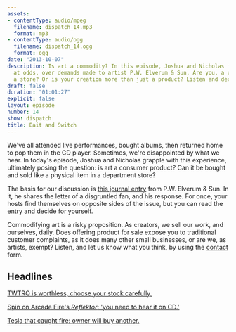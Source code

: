 ```yaml
---
assets:
- contentType: audio/mpeg
  filename: dispatch_14.mp3
  format: mp3
- contentType: audio/ogg
  filename: dispatch_14.ogg
  format: ogg
date: "2013-10-07"
description: Is art a commodity? In this episode, Joshua and Nicholas find themselves
  at odds, over demands made to artist P.W. Elverum & Sun. Are you, a creator, merely
  a store? Or is your creation more than just a product? Listen and decide for yourself.
draft: false
duration: "01:01:27"
explicit: false
layout: episode
number: 14
show: dispatch
title: Bait and Switch
---
```

We've all attended live performances, bought albums, then returned home to pop them in the CD player. Sometimes, we're disappointed by what we hear. In today's episode, Joshua and Nicholas grapple with this experience, ultimately posing the question: is art a consumer product? Can it be bought and sold like a physical item in a department store?

The basis for our discussion is [this journal entry](http://pwelverumandsun.tumblr.com/post/60972469293/customer-complaint) from P.W. Elverum & Sun. In it, he shares the letter of a disgruntled fan, and his response. For once, your hosts find themselves on opposite sides of the issue, but you can read the entry and decide for yourself.

Commodifying art is a risky proposition. As creators, we sell our work, and ourselves, daily. Does offering product for sale expose you to traditional customer complaints, as it does many other small businesses, or are we, as artists, exempt? Listen, and let us know what you think, by using the [contact](http://nicholaswyoung.com/contact) form.

## Headlines

[TWTRQ is worthless, choose your stock carefully.](http://www.theverge.com/2013/10/5/4805010/twitter-ipo-filing-prompts-mistaken-buying-rush-of-worthless-twtrq)

[Spin on Arcade Fire's _Reflektor_: 'you need to hear it on CD.'](http://www.spin.com/articles/arcade-fire-reflektor-review-first-listen/)

[Tesla that caught fire: owner will buy another.](http://www.motorauthority.com/news/1087442_owner-of-battery-fire-tesla-model-s-says-car-performed-very-well-will-buy-again)